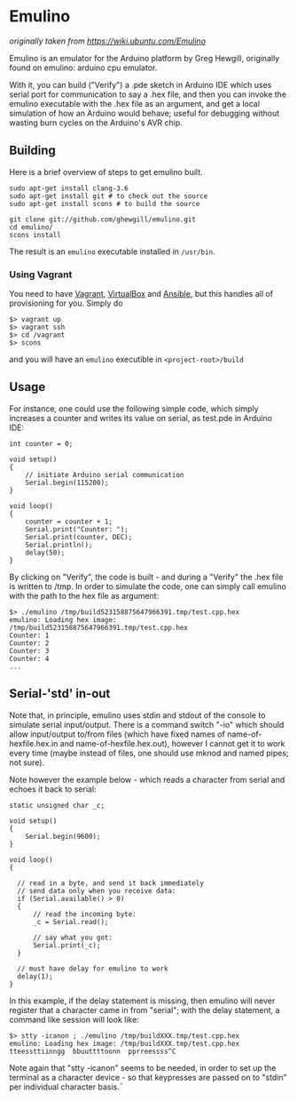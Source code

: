 Emulino
=======

_originally taken from https://wiki.ubuntu.com/Emulino_

Emulino is an emulator for the Arduino platform by Greg Hewgill,
originally found on emulino: arduino cpu emulator.

With it, you can build ("Verify") a .pde sketch in Arduino IDE which
uses serial port for communication to say a .hex file, and then you
can invoke the emulino executable with the .hex file as an argument,
and get a local simulation of how an Arduino would behave; useful for
debugging without wasting burn cycles on the Arduino's AVR chip.

## Building

Here is a brief overview of steps to get emulino built.

    sudo apt-get install clang-3.6
    sudo apt-get install git # to check out the source
    sudo apt-get install scons # to build the source

    git clone git://github.com/ghewgill/emulino.git
    cd emulino/
    scons install

The result is an `emulino` executable installed in `/usr/bin`.

### Using Vagrant

You need to have [Vagrant](https://www.vagrantup.com/),
[VirtualBox](https://www.virtualbox.org/) and
[Ansible](http://www.ansible.com/home), but this handles all of
provisioning for you. Simply do

    $> vagrant up
    $> vagrant ssh
    $> cd /vagrant
    $> scons

and you will have an `emulino` executible in `<project-root>/build`

## Usage

For instance, one could use the following simple code, which simply
increases a counter and writes its value on serial, as test.pde in
Arduino IDE:

    int counter = 0;

    void setup()
    {
        // initiate Arduino serial communication
        Serial.begin(115200);
    }

    void loop()
    {
        counter = counter + 1;
        Serial.print("Counter: ");
        Serial.print(counter, DEC);
        Serial.println();
        delay(50);
    }

By clicking on "Verify", the code is built - and during a "Verify" the
.hex file is written to /tmp. In order to simulate the code, one can
simply call emulino with the path to the hex file as argument:


    $> ./emulino /tmp/build523158875647966391.tmp/test.cpp.hex
    emulino: Loading hex image: /tmp/build523158875647966391.tmp/test.cpp.hex
    Counter: 1
    Counter: 2
    Counter: 3
    Counter: 4
    ...

## Serial-'std' in-out

Note that, in principle, emulino uses stdin and stdout of the console
to simulate serial input/output. There is a command switch "-io" which
should allow input/output to/from files (which have fixed names of
name-of-hexfile.hex.in and name-of-hexfile.hex.out), however I cannot
get it to work every time (maybe instead of files, one should use
mknod and named pipes; not sure).

Note however the example below - which reads a character from serial
and echoes it back to serial:


    static unsigned char _c;

    void setup()
    {
        Serial.begin(9600);
    }

    void loop()
    {

      // read in a byte, and send it back immediately
      // send data only when you receive data:
      if (Serial.available() > 0)
      {
          // read the incoming byte:
          _c = Serial.read();

          // say what you got:
          Serial.print(_c);
      }

      // must have delay for emulino to work
      delay(1);
    }

In this example, if the delay statement is missing, then emulino will
never register that a character came in from "serial"; with the delay
statement, a command like session will look like:

    $> stty -icanon ; ./emulino /tmp/buildXXX.tmp/test.cpp.hex
    emulino: Loading hex image: /tmp/buildXXX.tmp/test.cpp.hex
    tteessttiinngg  bbuuttttoonn  pprreessss^C

Note again that "stty -icanon" seems to be needed, in order to set up
the terminal as a character device - so that keypresses are passed on
to "stdin" per individual character basis.¯
